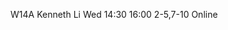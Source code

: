 <!-- SPDX-License-Identifier: zlib-acknowledgement -->
W14A 	Kenneth Li Wed 	14:30 	16:00 	2-5,7-10 	Online

